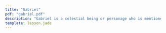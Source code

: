 ```yaml
---
title: "Gabriel"
pdf: "gabriel.pdf"
description: "Gabriel is a celestial being or personage who is mentioned by name only four times in Scripture."
template: lesson.jade
---
```

